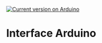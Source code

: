 [![Current version on Arduino](https://img.shields.io/badge/Arduino-v1.8.5-blue.svg)](https://www.arduino.cc/en/Main/Software)

# Interface Arduino 


